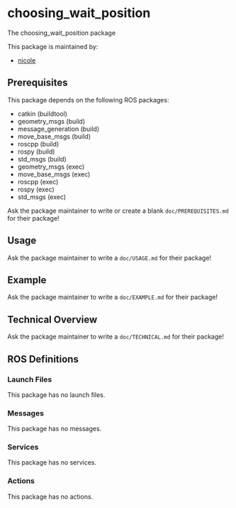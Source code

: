 # choosing_wait_position

The choosing_wait_position package

This package is maintained by:
- [nicole](mailto:nicole@todo.todo)

## Prerequisites

This package depends on the following ROS packages:
- catkin (buildtool)
- geometry_msgs (build)
- message_generation (build)
- move_base_msgs (build)
- roscpp (build)
- rospy (build)
- std_msgs (build)
- geometry_msgs (exec)
- move_base_msgs (exec)
- roscpp (exec)
- rospy (exec)
- std_msgs (exec)

Ask the package maintainer to write or create a blank `doc/PREREQUISITES.md` for their package!

## Usage

Ask the package maintainer to write a `doc/USAGE.md` for their package!

## Example

Ask the package maintainer to write a `doc/EXAMPLE.md` for their package!

## Technical Overview

Ask the package maintainer to write a `doc/TECHNICAL.md` for their package!

## ROS Definitions

### Launch Files

This package has no launch files.

### Messages

This package has no messages.

### Services

This package has no services.

### Actions

This package has no actions.
